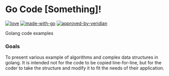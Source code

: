 # Go Code [Something]!

[![love][withlove]][noriah-dev]
[![made-with-go][withgo]][go-dev]
[![approved-by-veridian][veridian]][bot-wiki]

Golang code examples

<!-- ## structures

- [queues](structure/queue)
- [stacks](structure/stack)
- [trees](structure/tree)


## examples

- [strings](example/string)
- [fizzbuzz](example/fizzbuzz)
- [numbers](example/number)
  - [primes](example/number/prime)
  - [integers](example/number/integer)
  - [floats](example/number/float)
  - [binary](example/number/binary) -->

### Goals

To present various example of algorithms and complex data structures in golang. It is intended not for the code to be copied line-for-line, but for the coder to take the structure and modify it to fit the needs of their application.

<!-- Links -->
[self]: https://github.com/noriah/code
[noriah-dev]: https://noriah.dev
[go-dev]: https://go.dev
[bot-wiki]: https://en.wikipedia.org/wiki/Better_Off_Ted

<!-- Images -->
[withlove]: https://forthebadge.com/images/badges/built-with-love.svg
[withgo]: https://forthebadge.com/images/badges/made-with-go.svg
[veridian]: https://forthebadge.com/images/badges/approved-by-veridian-dynamics.svg
